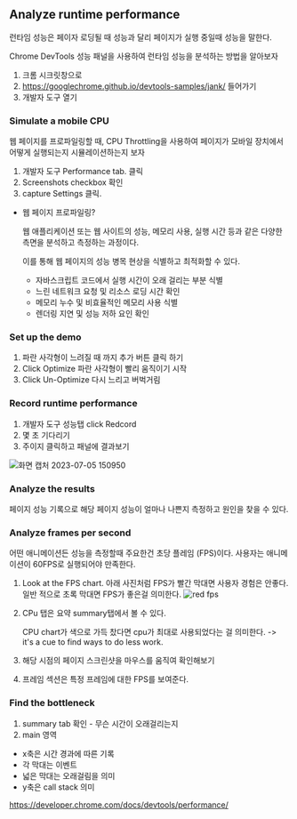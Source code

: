 ## Analyze runtime performance

런타임 성능은 페이자 로딩될 때 성능과 달리 페이지가 실행 중일때 성능을 말한다. 

Chrome DevTools 성능 패널을 사용하여 런타임 성능을 분석하는 방법을 알아보자 

1. 크롬 시크릿창으로
2. https://googlechrome.github.io/devtools-samples/jank/ 들어가기
3. 개발자 도구 열기

### Simulate a mobile CPU

웹 페이지를 프로파일링할 때, CPU Throttling을 사용하여 페이지가 모바일 장치에서 어떻게 실행되는지 시뮬레이션하는지 보자

1. 개발자 도구 Performance tab. 클릭
2. Screenshots checkbox 확인
3. capture Settings  클릭. 

- 웹 페이지 프로파일링?
  
  웹 애플리케이션 또는 웹 사이트의 성능, 메모리 사용, 실행 시간 등과 같은 다양한 측면을 분석하고 측정하는 과정이다.

  이를 통해 웹 페이지의 성능 병목 현상을 식별하고 최적화할 수 있다.

  - 자바스크립트 코드에서 실행 시간이 오래 걸리는 부분 식별
  - 느린 네트워크 요청 및 리소스 로딩 시간 확인
  - 메모리 누수 및 비효율적인 메모리 사용 식별
  - 렌더링 지연 및 성능 저하 요인 확인

### Set up the demo

1. 파란 사각형이 느려질 때 까지 추가 버튼 클릭 하기
2. Click Optimize
  파란 사각형이 빨리 움직이기 시작
3. Click Un-Optimize 다시 느리고 버벅거림

### Record runtime performance
1. 개발자 도구 성능탭 click Redcord
2. 몇 초 기다리기
3. 주이지 클릭하고 패널에 결과보기
   
![화면 캡처 2023-07-05 150950](https://github.com/HYO00/TIL/assets/79884004/ce154499-787b-438a-9657-e815dc4a9c37)

### Analyze the results

페이지 성능 기록으로 해당 페이지 성능이 얼마나 나쁜지 측정하고 원인을 찾을 수 있다. 

### Analyze frames per second 
어떤 애니메이션든 성능을 측정할때 주요한건 초당 플레임 (FPS)이다. 
사용자는 애니메이션이 60FPS로 실행되어야 만족한다. 

1. Look at the FPS chart. 
  아래 사진처럼 FPS가 빨간 막대면 사용자 경험은 안좋다.
  일반 적으로 초록 막대면 FPS가 좋은걸 의미한다. 
![red fps](https://github.com/HYO00/TIL/assets/79884004/522b359e-1a96-4327-b79b-82d85443e735)

2. CPu 탭은 요약 summary탭에서 볼 수 있다.

   CPU chart가 색으로 가득 찼다면 cpu가 최대로 사용되었다는 걸 의미한다.  ->  it's a cue to find ways to do less work.
3. 해당 시점의 페이지 스크린샷을 마우스를 움직여 확인해보기
4. 프레임 섹션은 특정 프레임에 대한 FPS를 보여준다.

### Find the bottleneck

1.  summary tab 확인 - 무슨 시간이 오래걸리는지
2.  main 영역 
  - x축은 시간 경과에 따른 기록
  - 각 막대는 이벤트
  - 넓은 막대는 오래걸림을 의미
  - y축은 call stack 의미 



https://developer.chrome.com/docs/devtools/performance/

